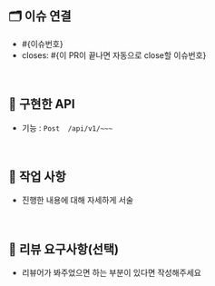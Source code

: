 ## 🗂️ 이슈 연결
- #{이슈번호}
- closes: #{이 PR이 끝나면 자동으로 close할 이슈번호} 

</br>

## 📌 구현한 API
- 기능 : `Post  /api/v1/~~~`

</br>

## 📝 작업 사항
- 진행한 내용에 대해 자세하게 서술

</br>

## 💬 리뷰 요구사항(선택)
- 리뷰어가 봐주었으면 하는 부분이 있다면 작성해주세요

</br>
